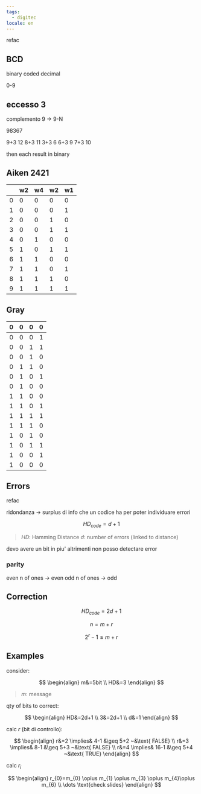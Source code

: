 ```yaml
---
tags:
  - digitec
locale: en
---
```


refac

## BCD

binary coded decimal

0-9

## eccesso 3

complemento 9 -> 9-N

98367

9+3 12
8+3 11
3+3 6
6+3 9
7+3 10

then each result in binary

## Aiken 2421

|     | w2  | w4  | w2  | w1  |
| --- | --- | --- | --- | --- |
| 0   | 0   | 0   | 0   | 0   |
| 1   | 0   | 0   | 0   | 1   |
| 2   | 0   | 0   | 1   | 0   |
| 3   | 0   | 0   | 1   | 1   |
| 4   | 0   | 1   | 0   | 0   |
| 5   | 1   | 0   | 1   | 1   |
| 6   | 1   | 1   | 0   | 0   |
| 7   | 1   | 1   | 0   | 1   |
| 8   | 1   | 1   | 1   | 0   |
| 9   | 1   | 1   | 1   | 1   |

## Gray

| 0   | 0   | 0   | 0   |
| --- | --- | --- | --- |
| 0   | 0   | 0   | 1   |
| 0   | 0   | 1   | 1   |
| 0   | 0   | 1   | 0   |
| 0   | 1   | 1   | 0   |
| 0   | 1   | 0   | 1   |
| 0   | 1   | 0   | 0   |
| 1   | 1   | 0   | 0   |
| 1   | 1   | 0   | 1   |
| 1   | 1   | 1   | 1   |
| 1   | 1   | 1   | 0   |
| 1   | 0   | 1   | 0   |
| 1   | 0   | 1   | 1   |
| 1   | 0   | 0   | 1   |
| 1   | 0   | 0   | 0   |

## Errors

refac

ridondanza -> surplus di info che un codice ha per poter individuare errori

$$
HD_{code} = d + 1
$$

> $HD$: Hamming Distance
> $d$: number of errors (linked to distance)

devo avere un bit in piu' altrimenti non posso detectare error

### parity

even n of ones -> even
odd n of ones -> odd

## Correction

$$
HD_{code} = 2d+1
$$

$$
n = m+r
$$

$$
2^r - 1 \geq m + r
$$

## Examples

consider:

$$
\begin{align}
m&=5bit \\
HD&=3
\end{align}
$$

> $m$: message

qty of bits to correct:

$$
\begin{align}
HD&=2d+1 \\
3&=2d+1 \\
d&=1
\end{align}
$$

calc $r$ (bit di controllo):

$$
\begin{align}
r&=2 \implies& 4-1 &\geq 5+2 ~&\text{ FALSE} \\
r&=3 \implies& 8-1 &\geq 5+3 ~&\text{ FALSE} \\
r&=4 \implies& 16-1 &\geq 5+4 ~&\text{ TRUE}
\end{align}
$$

calc $r_{i}$

$$
\begin{align}
r_{0}=m_{0} \oplus m_{1} \oplus m_{3} \oplus m_{4}\oplus m_{6} \\
\dots \text{check slides}
\end{align}
$$
